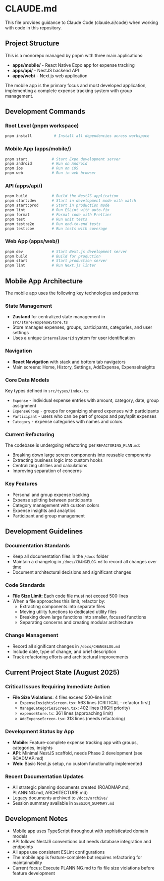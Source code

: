 # CLAUDE.md

This file provides guidance to Claude Code (claude.ai/code) when working with code in this repository.

## Project Structure

This is a monorepo managed by pnpm with three main applications:

- **apps/mobile/** - React Native Expo app for expense tracking
- **apps/api/** - NestJS backend API 
- **apps/web/** - Next.js web application

The mobile app is the primary focus and most developed application, implementing a complete expense tracking system with group management.

## Development Commands

### Root Level (pnpm workspace)
```bash
pnpm install          # Install all dependencies across workspace
```

### Mobile App (apps/mobile/)
```bash
pnpm start           # Start Expo development server
pnpm android         # Run on Android
pnpm ios             # Run on iOS  
pnpm web             # Run in web browser
```

### API (apps/api/)
```bash
pnpm build           # Build the NestJS application
pnpm start:dev       # Start in development mode with watch
pnpm start:prod      # Start in production mode
pnpm lint            # Run ESLint with auto-fix
pnpm format          # Format code with Prettier
pnpm test            # Run unit tests
pnpm test:e2e        # Run end-to-end tests
pnpm test:cov        # Run tests with coverage
```

### Web App (apps/web/)
```bash
pnpm dev             # Start Next.js development server
pnpm build           # Build for production
pnpm start           # Start production server
pnpm lint            # Run Next.js linter
```

## Mobile App Architecture

The mobile app uses the following key technologies and patterns:

### State Management
- **Zustand** for centralized state management in `src/store/expenseStore.ts`
- Store manages expenses, groups, participants, categories, and user settings
- Uses a unique `internalUserId` system for user identification

### Navigation
- **React Navigation** with stack and bottom tab navigators
- Main screens: Home, History, Settings, AddExpense, ExpenseInsights

### Core Data Models
Key types defined in `src/types/index.ts`:
- `Expense` - individual expense entries with amount, category, date, group assignment
- `ExpenseGroup` - groups for organizing shared expenses with participants
- `Participant` - users who can be part of groups and pay/split expenses
- `Category` - expense categories with names and colors

### Current Refactoring
The codebase is undergoing refactoring per `REFACTORING_PLAN.md`:
- Breaking down large screen components into reusable components
- Extracting business logic into custom hooks
- Centralizing utilities and calculations
- Improving separation of concerns

### Key Features
- Personal and group expense tracking
- Expense splitting between participants
- Category management with custom colors
- Expense insights and analytics
- Participant and group management

## Development Guidelines

### Documentation Standards
- Keep all documentation files in the `/docs` folder
- Maintain a changelog in `/docs/CHANGELOG.md` to record all changes over time
- Document architectural decisions and significant changes

### Code Standards
- **File Size Limit**: Each code file must not exceed 500 lines
- When a file approaches this limit, refactor by:
  - Extracting components into separate files
  - Moving utility functions to dedicated utility files
  - Breaking down large functions into smaller, focused functions
  - Separating concerns and creating modular architecture

### Change Management
- Record all significant changes in `/docs/CHANGELOG.md`
- Include date, type of change, and brief description
- Track refactoring efforts and architectural improvements

## Current Project State (August 2025)

### Critical Issues Requiring Immediate Action
- **File Size Violations**: 4 files exceed 500-line limit
  - `ExpenseInsightsScreen.tsx`: 563 lines (CRITICAL - refactor first)
  - `ManageCategoriesScreen.tsx`: 402 lines (HIGH priority)
  - `expenseStore.ts`: 361 lines (approaching limit)
  - `AddExpenseScreen.tsx`: 313 lines (needs refactoring)

### Development Status by App
- **Mobile**: Feature-complete expense tracking app with groups, categories, insights
- **API**: Minimal NestJS scaffold, needs Phase 2 development (see ROADMAP.md)
- **Web**: Basic Next.js setup, no custom functionality implemented

### Recent Documentation Updates
- All strategic planning documents created (ROADMAP.md, PLANNING.md, ARCHITECTURE.md)
- Legacy documents archived to `/docs/archive/`
- Session summary available in `SESSION_SUMMARY.md`

## Development Notes

- Mobile app uses TypeScript throughout with sophisticated domain models
- API follows NestJS conventions but needs database integration and endpoints
- All apps use consistent ESLint configurations
- The mobile app is feature-complete but requires refactoring for maintainability
- Current focus: Execute PLANNING.md to fix file size violations before feature development